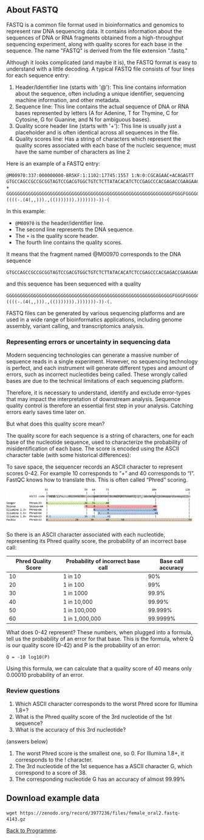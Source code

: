 ## About FASTQ 
FASTQ is a common file format used in bioinformatics and genomics to represent raw DNA sequencing data. It contains information about the sequences of DNA or RNA fragments obtained from a high-throughput sequencing experiment, along with quality scores for each base in the sequence. The name "FASTQ" is derived from the file extension ".fastq." 


Although it looks complicated (and maybe it is), the FASTQ format is easy to understand with a little decoding. A typical FASTQ file consists of four lines for each sequence entry:

1. Header/Identifier line (starts with '@'): This line contains information about the sequence, often including a unique identifier, sequencing machine information, and other metadata.
2. Sequence line: This line contains the actual sequence of DNA or RNA bases represented by letters (A for Adenine, T for Thymine, C for Cytosine, G for Guanine, and N for ambiguous bases).
3. Quality score header line (starts with '+'): This line is usually just a placeholder and is often identical across all sequences in the file.
4. Quality scores line: Has a string of characters which represent the quality scores associated with each base of the nucleic sequence; must have the same number of characters as line 2

Here is an example of a FASTQ entry:

```
@M00970:337:000000000-BR5KF:1:1102:17745:1557 1:N:0:CGCAGAAC+ACAGAGTT
GTGCCAGCCGCCGCGGTAGTCCGACGTGGCTGTCTCTTATACACATCTCCGAGCCCACGAGACCGAAGAACATCTCGTATGCCGTCTTCTGCTTGAAAAAAAAAAAAAAAAAAAACAAAAAAAAAAAAAGAAGCAAATGACGATTCAAGAAAGAAAAAAACACAGAATACTAACAATAAGTCATAAACATCATCAACATAAAAAAGGAAATACACTTACAACACATATCAATATCTAAAATAAATGATCAGCACACAACATGACGATTACCACACATGTGTACTACAAGTCAACTA
+
GGGGGGGGGGGGGGGGGGGGGGGGGGGGGGGGGGGGGGGGGGGGGGGGGGGGGGGGGGGGGFGGGFGGGGGGAFFGGFGGGGGGGGFGGGGGGGGGGGGGGFGGG+38+35*311*6,,31=******441+++0+0++0+*1*2++2++0*+*2*02*/***1*+++0+0++38++00++++++++++0+0+2++*+*+*+*+*****+0**+0**+***+)*.***1**//*)***)/)*)))*)))*),)0(((-((((-.(4(,,))).,(())))))).)))))))-))-(
```

In this example:
- `@M00970` is the header/identifier line.
- The second line represents the DNA sequence.
- The `+` is the quality score header.
- The fourth line contains the quality scores.

It means that the fragment named @M00970 corresponds to the DNA sequence 
```
GTGCCAGCCGCCGCGGTAGTCCGACGTGGCTGTCTCTTATACACATCTCCGAGCCCACGAGACCGAAGAACATCTCGTATGCCGTCTTCTGCTTGAAAAAAAAAAAAAAAAAAAACAAAAAAAAAAAAAGAAGCAAATGACGATTCAAGAAAGAAAAAAACACAGAATACTAACAATAAGTCATAAACATCATCAACATAAAAAAGGAAATACACTTACAACACATATCAATATCTAAAATAAATGATCAGCACACAACATGACGATTACCACACATGTGTACTACAAGTCAACTA 
```
and this sequence has been sequenced with a quality 
```
GGGGGGGGGGGGGGGGGGGGGGGGGGGGGGGGGGGGGGGGGGGGGGGGGGGGGGGGGGGGGFGGGFGGGGGGAFFGGFGGGGGGGGFGGGGGGGGGGGGGGFGGG+38+35*311*6,,31=******441+++0+0++0+*1*2++2++0*+*2*02*/***1*+++0+0++38++00++++++++++0+0+2++*+*+*+*+*****+0**+0**+***+)*.***1**//*)***)/)*)))*)))*),)0(((-((((-.(4(,,))).,(())))))).)))))))-))-(.
```

FASTQ files can be generated by various sequencing platforms and are used in a wide range of bioinformatics applications, including genome assembly, variant calling, and transcriptomics analysis.

### Representing errors or uncertainty  in sequencing data

Modern sequencing technologies can generate a massive number of sequence reads in a single experiment. However, no sequencing technology is perfect, and each instrument will generate different types and amount of errors, such as incorrect nucleotides being called. These wrongly called bases are due to the technical limitations of each sequencing platform.

Therefore, it is necessary to understand, identify and exclude error-types that may impact the interpretation of downstream analysis. Sequence quality control is therefore an essential first step in your analysis. Catching errors early saves time later on.

But what does this quality score mean?

The quality score for each sequence is a string of characters, one for each base of the nucleotide sequence, used to characterize the probability of misidentification of each base. The score is encoded using the ASCII character table (with some historical differences):

To save space, the sequencer records an ASCII character to represent scores 0-42. For example 10 corresponds to “+” and 40 corresponds to “I”. FastQC knows how to translate this. This is often called “Phred” scoring.

![Sequence data quality](/seq-data/seq-quality.png)

So there is an ASCII character associated with each nucleotide, representing its Phred quality score, the probability of an incorrect base call:

| Phred Quality Score | Probability of incorrect base call | Base call accuracy |
|---------------------|------------------------------------|--------------------|
| 10                  | 1 in 10                            | 90%                |
| 20                  | 1 in 100                           | 99%                |
| 30                  | 1 in 1000                          | 99.9%              |
| 40                  | 1 in 10,000                        | 99.99%             |
| 50                  | 1 in 100,000                       | 99.999%            |
| 60                  | 1 in 1,000,000                     | 99.9999%           |

What does 0-42 represent? These numbers, when plugged into a formula, tell us the probability of an error for that base. This is the formula, where Q is our quality score (0-42) and P is the probability of an error:
```
Q = -10 log10(P)
```

Using this formula, we can calculate that a quality score of 40 means only 0.00010 probability of an error.

### Review questions 

1. Which ASCII character corresponds to the worst Phred score for Illumina 1.8+?
1. What is the Phred quality score of the 3rd nucleotide of the 1st sequence?
1. What is the accuracy of this 3rd nucleotide?

(answers below)
1. The worst Phred score is the smallest one, so 0. For Illumina 1.8+, it corresponds to the ! character.
1. The 3rd nucleotide of the 1st sequence has a ASCII character G, which correspond to a score of 38.
1. The corresponding nucleotide G has an accuracy of almost 99.99%

## Download example data 

```
wget https://zenodo.org/record/3977236/files/female_oral2.fastq-4143.gz  
```



[Back to Programme]({{site.baseurl}}/modules/sequencing/week-2-programme/).
